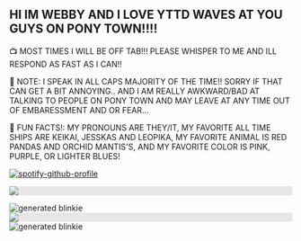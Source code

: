 ## HI IM WEBBY AND I LOVE YTTD WAVES AT YOU GUYS ON PONY TOWN!!!!

📺 MOST TIMES I WILL BE OFF TAB!!! PLEASE WHISPER TO ME AND ILL RESPOND AS FAST AS I CAN!!

📝 NOTE: I SPEAK IN ALL CAPS MAJORITY OF THE TIME!! SORRY IF THAT CAN GET A BIT ANNOYING.. AND I AM REALLY AWKWARD/BAD AT TALKING TO PEOPLE ON PONY TOWN AND MAY LEAVE AT ANY TIME OUT OF EMBARESSMENT AND OR FEAR...

🎉 FUN FACTS!: MY PRONOUNS ARE THEY/IT, MY FAVORITE ALL TIME SHIPS ARE KEIKAI, JESSKAS AND LEOPIKA, MY FAVORITE ANIMAL IS RED PANDAS AND ORCHID MANTIS'S, AND MY FAVORITE COLOR IS PINK, PURPLE, OR LIGHTER BLUES!

[![spotify-github-profile](https://spotify-github-profile.kittinanx.com/api/view?uid=7pgd0gr75ky4e8ce8mrnxknpo&cover_image=true&theme=novatorem&show_offline=true&background_color=000000&interchange=false&bar_color=fbff00&bar_color_cover=false)](https://spotify-github-profile.kittinanx.com/api/view?uid=7pgd0gr75ky4e8ce8mrnxknpo&redirect=true)

<img style="display: block;-webkit-user-select: none;margin: auto;background-color: hsl(0, 0%, 90%);" src="https://adriansblinkiecollection.neocities.org/dividers/rainbowswirldivider.gif">

<img id="freshBlinkie" src="https://blinkies.cafe/b/blinkiesCafe-Am.gif" alt="generated blinkie">  <img style="display: block;-webkit-user-select: none;margin: auto;background-color: hsl(0, 0%, 90%);" src="https://adriansblinkiecollection.neocities.org/b39.gif">  <img id="freshBlinkie" src="/b/display/0101-ballcplyellowyellow.gif" alt="generated blinkie">
<!--
**xXWebbyLifeXx/xXWebbyLifeXx** is a ✨ _special_ ✨ repository because its `README.md` (this file) appears on your GitHub profile.

Here are some ideas to get you started:

- 🔭 I’m currently working on ...
- 🌱 I’m currently learning ...
- 👯 I’m looking to collaborate on ...
- 🤔 I’m looking for help with ...
- 💬 Ask me about ...
- 📫 How to reach me: ...
- 😄 Pronouns: ...
- ⚡ Fun fact: ...
-->
